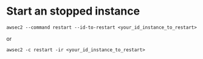 # Start an stopped instance

```
awsec2 --command restart --id-to-restart <your_id_instance_to_restart>
```
or
```
awsec2 -c restart -ir <your_id_instance_to_restart>
```
